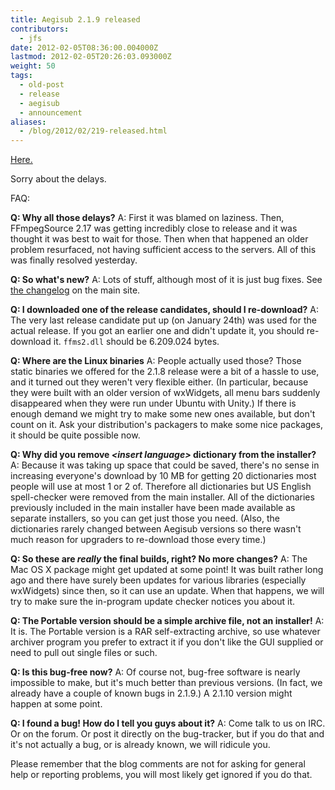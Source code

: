 ```yaml
---
title: Aegisub 2.1.9 released
contributors:
  - jfs
date: 2012-02-05T08:36:00.004000Z
lastmod: 2012-02-05T20:26:03.093000Z
weight: 50
tags:
  - old-post
  - release
  - aegisub
  - announcement
aliases:
  - /blog/2012/02/219-released.html
---
```


[Here.](http://www.aegisub.org/)

Sorry about the delays.

FAQ:

**Q: Why all those delays?**
A: First it was blamed on laziness. Then, FFmpegSource 2.17 was getting incredibly close to release and it was thought it was best to wait for those. Then when that happened an older problem resurfaced, not having sufficient access to the servers. All of this was finally resolved yesterday.

**Q: So what's new?**
A: Lots of stuff, although most of it is just bug fixes. See [the changelog](/changelog/2.1.9/) on the main site.

**Q: I downloaded one of the release candidates, should I re-download?**
A: The very last release candidate put up (on January 24th) was used for the actual release. If you got an earlier one and didn't update it, you should re-download it. `ffms2.dll` should be 6.209.024 bytes.

**Q: Where are the Linux binaries**
A: People actually used those? Those static binaries we offered for the 2.1.8 release were a bit of a hassle to use, and it turned out they weren't very flexible either. (In particular, because they were built with an older version of wxWidgets, all menu bars suddenly disappeared when they were run under Ubuntu with Unity.) If there is enough demand we might try to make some new ones available, but don't count on it. Ask your distribution's packagers to make some nice packages, it should be quite possible now.

**Q: Why did you remove *\<insert language>* dictionary from the installer?**
A: Because it was taking up space that could be saved, there's no sense in increasing everyone's download by 10 MB for getting 20 dictionaries most people will use at most 1 or 2 of. Therefore all dictionaries but US English spell-checker were removed from the main installer. All of the dictionaries previously included in the main installer have been made available as separate installers, so you can get just those you need. (Also, the dictionaries rarely changed between Aegisub versions so there wasn't much reason for upgraders to re-download those every time.)

**Q: So these are *really* the final builds, right? No more changes?**
A: The Mac OS X package might get updated at some point! It was built rather long ago and there have surely been updates for various libraries (especially wxWidgets) since then, so it can use an update. When that happens, we will try to make sure the in-program update checker notices you about it.

**Q: The Portable version should be a simple archive file, not an installer!**
A: It is. The Portable version is a RAR self-extracting archive, so use whatever archiver program you prefer to extract it if you don't like the GUI supplied or need to pull out single files or such.

**Q: Is this bug-free now?**
A: Of course not, bug-free software is nearly impossible to make, but it's much better than previous versions. (In fact, we already have a couple of known bugs in 2.1.9.) A 2.1.10 version might happen at some point.

**Q: I found a bug! How do I tell you guys about it?**
A: Come talk to us on IRC. Or on the forum. Or post it directly on the bug-tracker, but if you do that and it's not actually a bug, or is already known, we will ridicule you.

Please remember that the blog comments are not for asking for general help or reporting problems, you will most likely get ignored if you do that.
